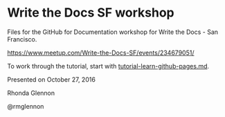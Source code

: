 # Write the Docs SF workshop

Files for the GitHub for Documentation workshop for Write the Docs - San Francisco. 

https://www.meetup.com/Write-the-Docs-SF/events/234679051/

To work through the tutorial, start with [tutorial-learn-github-pages.md](tutorial-learn-github-pages.md).

Presented on October 27, 2016

Rhonda Glennon

@rmglennon

